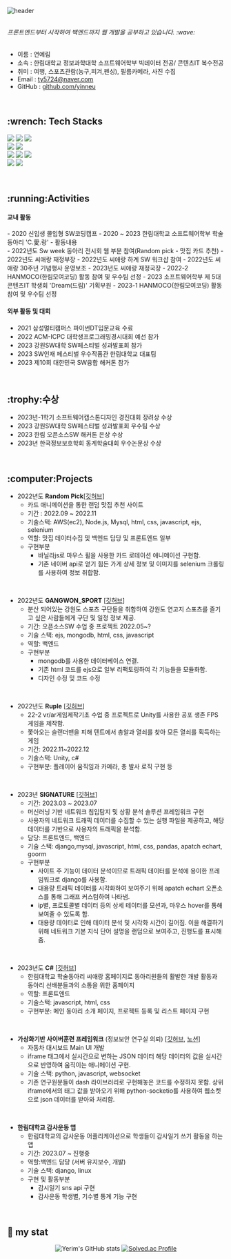 ![header](https://capsule-render.vercel.app/api?type=cylinder&color=auto&height=100&fontAlignY=50&fontSize=30&animation=blinking&section=header&text=Yerim's%20GitHub%&ustomColorList=0,2,2,5,30)
<!--Copyright © 2020 Ye-Chan Kang-->

<br>
<i>프론트엔드부터 시작하여 백엔드까지 웹 개발을 공부하고 있습니다. :wave:</i>
<br>
<br>

- 이름 : 연예림
- 소속 : 한림대학교 정보과학대학 소프트웨어학부 빅데이터 전공/ 콘텐츠IT 복수전공
- 취미 : 여행, 스포츠관람(농구,피겨,펜싱), 필름카메라, 사진 수집
- Email : ty5724@naver.com
- GitHub : <a href = "https://github.com/yinneu"> github.com/yinneu </a>


<br>

<h2> :wrench: Tech Stacks </h2>

<img src="https://img.shields.io/badge/JAVASCRIPT-F7DF1E?style=for-the-badge&logo=javascript&logoColor=black"/> <img src="https://img.shields.io/badge/HTML5-E34F26?style=for-the-badge&logo=html5&logoColor=white"/> <img src="https://img.shields.io/badge/CSS3-1572B6?style=for-the-badge&logo=CSS3&logoColor=white"/> <br>
<img src="https://img.shields.io/badge/PYTHON-3776AB?style=for-the-badge&logo=PYTHON&logoColor=white"/>
<img src="https://img.shields.io/badge/JAVA-003648?style=for-the-badge&logo=JAVA&logoColor=white"/> <br>
<img src="https://img.shields.io/badge/DJANGO-092E20?style=for-the-badge&logo=DJANGO&logoColor=white"/>
<img src="https://img.shields.io/badge/MYSQL-4479A1?style=for-the-badge&logo=MYSQL&logoColor=white"/>
<img src="https://img.shields.io/badge/NODE.JS-5FA04E?style=for-the-badge&logo=NODE.JS&logoColor=white"/> <br>
<img src="https://img.shields.io/badge/github-181717?style=for-the-badge&logo=github&logoColor=white"/>
<img src="https://img.shields.io/badge/postman-FF6C37?style=for-the-badge&logo=postman&logoColor=white"/>


<br>

<!--![Top Langs](https://github-readme-stats.vercel.app/api/top-langs/?username=yinneu&layout=compact)-->

<h2>  :running:Activities </h2>

<h4> 교내 활동 </h4>
- 2020 신입생 몰입형 SW코딩캡프
-  2020 ~ 2023 한림대학교 소프트웨어학부 학술동아리 'C.愛.랑' </h4>
   <!-- -  활동기간: 2020.3 ~ 활동중 <br> -->
   - 활동내용 <br>
     - 2022년도 Sw week 동아리 전시회 웹 부분 참여(Random pick - 맛집 카드 추천)
     -  2022년도 씨애랑 재정부장
     - 2022년도 씨애랑 하계 SW 워크샵 참여
      - 2022년도 씨애랑 30주년 기념행사 운영보조
      - 2023년도 씨애랑 재정국장
  - 2022-2 HANMOCO(한림모여코딩) 활동 참여 및 우수팀 선정
  - 2023 소프트웨어학부 제 5대 콘텐츠IT 학생회 'Dream(드림)' 기획부원
  - 2023-1 HANMOCO(한림모여코딩) 활동 참여 및 우수팀 선정


<h4>외부 활동 및 대회</h4>

- 2021 삼성멀티캠퍼스 파이썬DT입문교육 수료
- 2022 ACM-ICPC 대학생프로그래밍경시대회 예선 참가
- 2023 강원SW대학 SW페스티벌 성과발표회 참가
- 2023 SW인재 페스티벌 우수작품관 한림대학교 대표팀
- 2023 제10회 대한민국 SW융합 해커톤 참가

<br>

<h2>:trophy:수상</h2>
  
- 2023년-1학기 소프트웨어캡스톤디자인 경진대회 장려상 수상
- 2023 강원SW대학 SW페스티벌 성과발표회 우수팀 수상
- 2023 한림 오픈소스SW 해커톤 은상 수상
- 2023년 한국정보보호학회 동계학술대회 우수논문상 수상

<br>

<h2> :computer:Projects </h2>

- 2022년도 **Random Pick**[<a href="https://github.com/yinneu/2022-SWExhibition-MasjibBoard">깃허브</a>]
  - 카드 애니메이션을 통한 랜덤 맛집 추천 사이트
  - 기간 : 2022.09 ~ 2022.11
  - 기술스택: AWS(ec2), Node.js, Mysql, html, css, javascript, ejs, selenium
  - 역할: 맛집 데이터수집 및 백엔드 담당 및 프론트엔드 일부
  - 구현부분
    - 바닐라js로 마우스 휠을 사용한 카드 로테이션 애니메이션 구현함.
    - 기존 네이버 api로 얻기 힘든 가게 상세 정보 및 이미지를 selenium 크롤링를 사용하여 정보 취합함.
   
<br>
  
- 2022년도 **GANGWON_SPORT** [<a href="https://github.com/yinneu/Gangwon_Sports">깃허브</a>]
  - 분산 되어있는 강원도 스포츠 구단들을 취합하여 강원도 연고지 스포츠를 즐기고 싶은 사람들에게 구단 및 일정 정보 제공.
  - 기간: 오픈소스SW 수업 중 프로젝트 2022.05~?
  - 기술 스택: ejs, mongodb, html, css, javascript
  - 역할: 백엔드
  - 구현부분
       - mongodb를 사용한 데이터베이스 연결.
       - 기존 html 코드를 ejs으로 일부 리팩토링하여 각 기능들을 모듈화함.
       - 디자인 수정 및 코드 수정
   
<br>


- 2022년도 **Ruple** [<a href="https://github.com/Junseo11/Rupi">깃허브</a>]
   - 22-2 vr/ar게임제작기초 수업 중 프로젝트로 Unity를 사용한 공포 생존 FPS 게임을 제작함.
   - 쫓아오는 슬랜더맨을 피해 텐트에서 총알과 열쇠를 찾아 모든 열쇠를 획득하는 게임
  - 기간: 2022.11~2022.12
  - 기술스택: Unity, c#
  - 구현부분: 플레이어 움직임과 카메라, 총 발사 로직 구현 등

<br>


- 2023년 **SIGNATURE** [<a href="https://github.com/yinneu/signature">깃허브</a>]
  - 기간: 2023.03 ~ 2023.07
  - 머신러닝 기반 네트워크 침입탐지 및 상황 분석 솔루션 프레임워크 구현
   - 사용자의 네트워크 트래픽 데이터를 수집할 수 있는 실행 파일을 제공하고, 해당 데이터를 기반으로 사용자의 트래픽을 분석함.
   - 담당: 프론트엔드, 백엔드
   - 기술 스택: django,mysql, javascript, html, css, pandas, apatch echart, goorm
   - 구현부분
       - 사이트 주 기능이 데이터 분석이므로 트래픽 데이터를 분석에 용이한 프레임워크로 django를 사용함.
       - 대용량 트래픽 데이터를 시각화하여 보여주기 위해 apatch echart 오픈소스를 통해 그래프 커스텀하여 나타냄.
       - ip별, 프로토콜별 데이터 등의 상세 테이터를 모션과, 마우스 hover를 통해 보여줄 수 있도록 함.
       - 대용량 데이터로 인해 데이터 분석 및 시각화 시간이 길어짐. 이을 해결하기 위해 네트워크 기본 지식 단어 설명을 랜덤으로 보여주고, 진행도를 표시해줌. 

     
<br>

- 2023년도 **C#** [<a href="https://github.com/yinneu/C-shop">깃허브</a>]
   - 한림대학교 학술동아리 씨애랑 홈페이지로 동아리원들의 활발한 개발 활동과 동아리 선배분들과의 소통을 위한 홈페이지
   - 역할: 프론트엔드
   - 기술스택: javascript, html, css
   - 구현부분: 메인 동아리 소개 페이지, 프로젝트 등록 및 리스트 페이지 구현
     
<br>

- **가상화기반 사이버훈련 프레임워크** (정보보안 연구실 의뢰) [<a href="https://github.com/yinneu/car_dashboard">깃허브</a>, <a href="https://harvest-typhoon-397.notion.site/e3f9442efe78455098a78341865085d7">노션</a>]
   - 자동차 대시보드 Main UI 개발
   - iframe 태그에서 실시간으로 변하는 JSON 데이터 해당 데이터의 값을 실시간으로 반영하여 움직이는 애니메이션 구현.
   - 기술 스택: python, javascript, websocket
   - 기존 연구원분들이 dash 라이브러리로 구현해놓은 코드를 수정하지 못함. 상위 iframe에서의 태그 값을 받아오기 위해 python-socketio를 사용하여 웹소켓으로 json 데이터를 받아와 처리함.
     
<br>

- **한림대학교 감사운동 앱**
  - 한림대학교의 감사운동 어플리케이션으로 학생들이 감사일기 쓰기 활동을 하는 앱
  - 기간: 2023.07 ~ 진행중   
   - 역할:백엔드 담당 (서버 유지보수, 개발)
   - 기술 스택: django, linux
  - 구현 및 활동부분
      - 감시일기 sns api 구현
      - 감사운동 학생별, 기수별 통계 기능 구현
     
<br>

## :stars: my stat
<div align="center">

![Yerim's GitHub stats](https://github-readme-stats.vercel.app/api?username=yinneu&show_icons=true&theme=radical)
[![Solved.ac Profile](http://mazassumnida.wtf/api/generate_badge?boj=yinneu)](https://solved.ac/yinneu)

</div>

